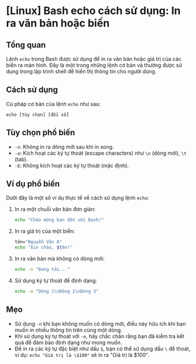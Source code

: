 # [Linux] Bash echo cách sử dụng: In ra văn bản hoặc biến

## Tổng quan
Lệnh `echo` trong Bash được sử dụng để in ra văn bản hoặc giá trị của các biến ra màn hình. Đây là một trong những lệnh cơ bản và thường được sử dụng trong lập trình shell để hiển thị thông tin cho người dùng.

## Cách sử dụng
Cú pháp cơ bản của lệnh `echo` như sau:
```
echo [tùy chọn] [đối số]
```

## Tùy chọn phổ biến
- `-n`: Không in ra dòng mới sau khi in xong.
- `-e`: Kích hoạt các ký tự thoát (escape characters) như `\n` (dòng mới), `\t` (tab).
- `-E`: Không kích hoạt các ký tự thoát (mặc định).

## Ví dụ phổ biến
Dưới đây là một số ví dụ thực tế về cách sử dụng lệnh `echo`:

1. In ra một chuỗi văn bản đơn giản:
   ```bash
   echo "Chào mừng bạn đến với Bash!"
   ```

2. In ra giá trị của một biến:
   ```bash
   tên="Nguyễn Văn A"
   echo "Xin chào, $tên!"
   ```

3. In ra văn bản mà không có dòng mới:
   ```bash
   echo -n "Đang tải..."
   ```

4. Sử dụng ký tự thoát để định dạng:
   ```bash
   echo -e "Dòng 1\nDòng 2\nDòng 3"
   ```

## Mẹo
- Sử dụng `-n` khi bạn không muốn có dòng mới, điều này hữu ích khi bạn muốn in nhiều thông tin trên cùng một dòng.
- Khi sử dụng ký tự thoát với `-e`, hãy chắc chắn rằng bạn đã kiểm tra kết quả để đảm bảo định dạng như mong muốn.
- Để in ra các ký tự đặc biệt như dấu `$`, bạn có thể sử dụng dấu `\` để thoát, ví dụ: `echo "Giá trị là \$100"` sẽ in ra "Giá trị là $100".